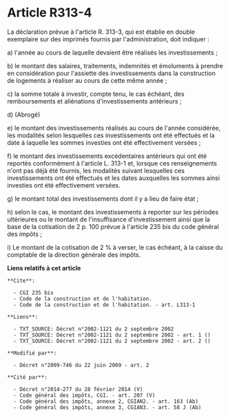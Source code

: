 # Article R313-4

La déclaration prévue à l'article R. 313-3, qui est établie en double exemplaire sur des imprimés fournis par
l'administration, doit indiquer :

a) l'année au cours de laquelle devaient être réalisés les investissements ;

b) le montant des salaires, traitements, indemnités et émoluments à prendre en considération pour l'assiette des
investissements dans la construction de logements à réaliser au cours de cette même année ;

c) la somme totale à investir, compte tenu, le cas échéant, des remboursements et aliénations d'investissements antérieurs ;

d) (Abrogé) 

e) le montant des investissements réalisés au cours de l'année considérée, les modalités selon lesquelles ces investissements
ont été effectués et la date à laquelle les sommes investies ont été effectivement versées ;

f) le montant des investissements excédentaires antérieurs qui ont été reportés conformément à l'article L. 313-1 et, lorsque
ces renseignements n'ont pas déjà été fournis, les modalités suivant lesquelles ces investissements ont été effectués et les
dates auxquelles les sommes ainsi investies ont été effectivement versées.

g) le montant total des investissements dont il y a lieu de faire état ;

h) selon le cas, le montant des investissements à reporter sur les périodes ultérieures ou le montant de l'insuffisance
d'investissement ainsi que la base de la cotisation de 2 p. 100 prévue à l'article 235 bis du code général des impôts ;

i) Le montant de la cotisation de 2 % à verser, le cas échéant, à la caisse du comptable de la direction générale des impôts.

**Liens relatifs à cet article**

	**Cite**:

	  - CGI 235 bis
	  - Code de la construction et de l'habitation.
	  - Code de la construction et de l'habitation. - art. L313-1

	**Liens**:

	  - TXT_SOURCE: Décret n°2002-1121 du 2 septembre 2002
	  - TXT_SOURCE: Décret n°2002-1121 du 2 septembre 2002 - art. 1 ()
	  - TXT_SOURCE: Décret n°2002-1121 du 2 septembre 2002 - art. 2 ()

	**Modifié par**:

	  - Décret n°2009-746 du 22 juin 2009 - art. 2

	**Cité par**:

	  - Décret n°2014-277 du 28 février 2014 (V)
	  - Code général des impôts, CGI. - art. 207 (V)
	  - Code général des impôts, annexe 2, CGIAN2. - art. 163 (Ab)
	  - Code général des impôts, annexe 3, CGIAN3. - art. 58 J (Ab)
